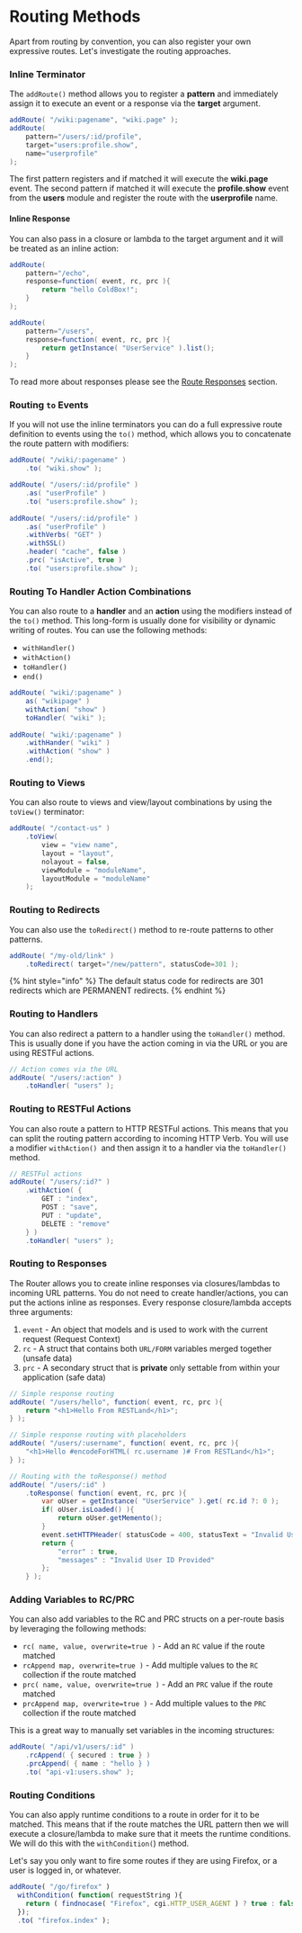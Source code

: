 # Routing Methods

Apart from routing by convention, you can also register your own expressive routes.  Let's investigate the routing approaches.

### Inline Terminator

The `addRoute()` method allows you to register a **pattern** and immediately assign it to execute an event or a response via the **target** argument.

```java
addRoute( "/wiki:pagename", "wiki.page" );
addRoute( 
    pattern="/users/:id/profile", 
    target="users:profile.show", 
    name="userprofile" 
);
```

The first pattern registers and if matched it will execute the **wiki.page** event. The second pattern if matched it will execute the **profile.show** event from the **users** module and register the route with the **userprofile** name.

#### Inline Response

You can also pass in a closure or lambda to the target argument and it will be treated as an inline action:

```java
addRoute(
    pattern="/echo",
    response=function( event, rc, prc ){
        return "hello ColdBox!";
    }
);

addRoute(
    pattern="/users",
    response=function( event, rc, prc ){
        return getInstance( "UserService" ).list();
    }
);
```

To read more about responses please see the [Route Responses]() section.

### Routing `to` Events

If you will not use the inline terminators you can do a full expressive route definition to events using the `to()` method, which allows you to concatenate the route pattern with modifiers:

```java
addRoute( "/wiki/:pagename" )
    .to( "wiki.show" );

addRoute( "/users/:id/profile" )
    .as( "userProfile" )
    .to( "users:profile.show" );
    
addRoute( "/users/:id/profile" )
    .as( "userProfile" )
    .withVerbs( "GET" )
    .withSSL()
    .header( "cache", false )
    .prc( "isActive", true )
    .to( "users:profile.show" );
```

### Routing To Handler Action Combinations

You can also route to a **handler** and an **action** using the modifiers instead of the `to()` method. This long-form is usually done for visibility or dynamic writing of routes.  You can use the following methods:

* `withHandler()`
* `withAction()`
* `toHandler()`
* `end()`

```java
addRoute( "wiki/:pagename" )
    as( "wikipage" )
    withAction( "show" )
    toHandler( "wiki" );
    
addRoute( "wiki/:pagename" )
    .withHander( "wiki" )
    .withAction( "show" )
    .end();
```

### Routing to Views

You can also route to views and view/layout combinations by using the `toView()` terminator:

```java
addRoute( "/contact-us" )
    .toView( 
        view = "view name",
        layout = "layout",
        nolayout = false,
        viewModule = "moduleName",
        layoutModule = "moduleName"
    );
```

### Routing to Redirects

You can also use the `toRedirect()` method to re-route patterns to other patterns. 

```java
addRoute( "/my-old/link" )
    .toRedirect( target="/new/pattern", statusCode=301 );
```

{% hint style="info" %}
The default status code for redirects are 301 redirects which are PERMANENT redirects.
{% endhint %}

### Routing to Handlers

You can also redirect a pattern to a handler using the `toHandler()` method.  This is usually done if you have the action coming in via the URL or you are using RESTFul actions.

```java
// Action comes via the URL
addRoute( "/users/:action" )
    .toHandler( "users" );
```

### Routing to RESTFul Actions

You can also route a pattern to HTTP RESTFul actions.  This means that you can split the routing pattern according to incoming HTTP Verb.  You will use a modifier `withAction() `and then assign it to a handler via the `toHandler()` method.

```java
// RESTFul actions
addRoute( "/users/:id?" )
    .withAction( {
        GET : "index",
        POST : "save",
        PUT : "update",
        DELETE : "remove"
    } )
    .toHandler( "users" );
```

### Routing to Responses

The Router allows you to create inline responses via closures/lambdas to incoming URL patterns.  You do not need to create handler/actions, you can put the actions inline as responses.  Every response closure/lambda accepts three arguments:

1. `event` - An object that models and is used to work with the current request \(Request Context\)
2. `rc` - A struct that contains both `URL/FORM` variables merged together \(unsafe data\)
3. `prc` - A secondary struct that is **private** only settable from within your application \(safe data\)

```java
// Simple response routing
addRoute( "/users/hello", function( event, rc, prc ){
    return "<h1>Hello From RESTLand</h1>";
} );

// Simple response routing with placeholders
addRoute( "/users/:username", function( event, rc, prc ){
    "<h1>Hello #encodeForHTML( rc.username )# From RESTLand</h1>";
} );

// Routing with the toResponse() method
addRoute( "/users/:id" )
    .toResponse( function( event, rc, prc ){
        var oUser = getInstance( "UserService" ).get( rc.id ?: 0 );
        if( oUser.isLoaded() ){
            return oUser.getMemento();
        }
        event.setHTTPHeader( statusCode = 400, statusText = "Invalid User ID provided" );
        return {
            "error" : true,
            "messages" : "Invalid User ID Provided"
        };
    } );
```

### Adding Variables to RC/PRC

You can also add variables to the RC and PRC structs on a per-route basis by leveraging the following methods:

* `rc( name, value, overwrite=true )` - Add an `RC` value if the route matched
* `rcAppend map, overwrite=true )` - Add multiple values to the `RC` collection if the route matched
* `prc( name, value, overwrite=true )` - Add an `PRC` value if the route matched
* `prcAppend map, overwrite=true )` - Add multiple values to the `PRC` collection if the route matched

This is a great way to manually set variables in the incoming structures:

```java
addRoute( "/api/v1/users/:id" )
    .rcAppend( { secured : true } )
    .prcAppend( { name : "hello } )
    .to( "api-v1:users.show" );
```

### Routing Conditions

You can also apply runtime conditions to a route in order for it to be matched.  This means that if the route matches the URL pattern then we will execute a closure/lambda to make sure that it meets the runtime conditions.  We will do this with the `withCondition(`\) method.

Let's say you only want to fire some routes if they are using Firefox, or a user is logged in, or whatever.

```javascript
addRoute( "/go/firefox" )
  withCondition( function( requestString ){
    return ( findnocase( "Firefox", cgi.HTTP_USER_AGENT ) ? true : false );
  });
  .to( "firefox.index" );
```

